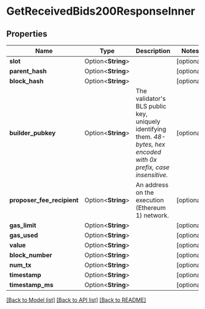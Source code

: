 # GetReceivedBids200ResponseInner

## Properties

Name | Type | Description | Notes
------------ | ------------- | ------------- | -------------
**slot** | Option<**String**> |  | [optional]
**parent_hash** | Option<**String**> |  | [optional]
**block_hash** | Option<**String**> |  | [optional]
**builder_pubkey** | Option<**String**> | The validator's BLS public key, uniquely identifying them. _48-bytes, hex encoded with 0x prefix, case insensitive._ | [optional]
**proposer_fee_recipient** | Option<**String**> | An address on the execution (Ethereum 1) network. | [optional]
**gas_limit** | Option<**String**> |  | [optional]
**gas_used** | Option<**String**> |  | [optional]
**value** | Option<**String**> |  | [optional]
**block_number** | Option<**String**> |  | [optional]
**num_tx** | Option<**String**> |  | [optional]
**timestamp** | Option<**String**> |  | [optional]
**timestamp_ms** | Option<**String**> |  | [optional]

[[Back to Model list]](../README.md#documentation-for-models) [[Back to API list]](../README.md#documentation-for-api-endpoints) [[Back to README]](../README.md)


